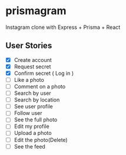 # prismagram
Instagram clone with Express + Prisma + React

## User Stories

- [x] Create account
- [x] Request secret
- [x] Confirm secret ( Log in )
- [ ] Like a photo
- [ ] Comment on a photo
- [ ] Search by user
- [ ] Search by location
- [ ] See user profile
- [ ] Follow user
- [ ] See the full photo
- [ ] Edit my profile
- [ ] Upload a photo
- [ ] Edit the photo(Delete)
- [ ] See the feed